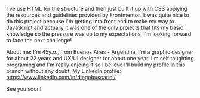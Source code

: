 I´ve use HTML for the structure and then just built it up with CSS applying the resources and guidelines provided by Frontmentor.
It was quite nice to do this project because I'm getting into front end to make my way to JavaScript and actually it was one of the only projects that fits my basic knowledge so the pressure was up to my expectations.
I'm looking forward to face the next challenge!

About me:
I'm 45y.o., from Buenos Aires - Argentina.
I'm a graphic designer for about 22 years and UX/UI designer for about one year.
I'm self taughting programing and I'm really enjoing it so I believe I'll build my profile in this branch without any doubt.
My LinkedIn profile: https://www.linkedin.com/in/diegobuscarini/

See you soon!